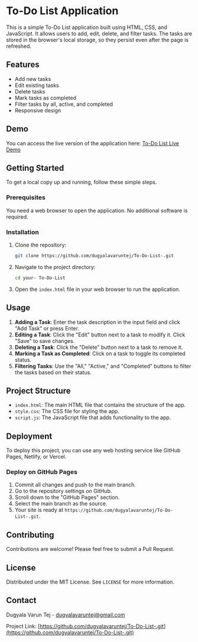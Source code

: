 # To-Do List Application

This is a simple To-Do List application built using HTML, CSS, and JavaScript. It allows users to add, edit, delete, and filter tasks. The tasks are stored in the browser's local storage, so they persist even after the page is refreshed.

## Features

- Add new tasks
- Edit existing tasks
- Delete tasks
- Mark tasks as completed
- Filter tasks by all, active, and completed
- Responsive design

## Demo

You can access the live version of the application here: [To-Do List Live Demo](https://dugyalavaruntej.github.io/To-Do-List-/)

## Getting Started

To get a local copy up and running, follow these simple steps.

### Prerequisites

You need a web browser to open the application. No additional software is required.

### Installation

1. Clone the repository:
    ```bash
    git clone https://github.com/dugyalavaruntej/To-Do-List-.git
    ```
2. Navigate to the project directory:
    ```bash
    cd your- To-Do-List
    ```
3. Open the `index.html` file in your web browser to run the application.

## Usage

1. **Adding a Task**: Enter the task description in the input field and click "Add Task" or press Enter.
2. **Editing a Task**: Click the "Edit" button next to a task to modify it. Click "Save" to save changes.
3. **Deleting a Task**: Click the "Delete" button next to a task to remove it.
4. **Marking a Task as Completed**: Click on a task to toggle its completed status.
5. **Filtering Tasks**: Use the "All," "Active," and "Completed" buttons to filter the tasks based on their status.

## Project Structure

- `index.html`: The main HTML file that contains the structure of the app.
- `style.css`: The CSS file for styling the app.
- `script.js`: The JavaScript file that adds functionality to the app.

## Deployment

To deploy this project, you can use any web hosting service like GitHub Pages, Netlify, or Vercel.

### Deploy on GitHub Pages

1. Commit all changes and push to the main branch.
2. Go to the repository settings on GitHub.
3. Scroll down to the "GitHub Pages" section.
4. Select the main branch as the source.
5. Your site is ready at `https://github.com/dugyalavaruntej/To-Do-List-.git`.

## Contributing

Contributions are welcome! Please feel free to submit a Pull Request.

## License

Distributed under the MIT License. See `LICENSE` for more information.

## Contact

Dugyala Varun Tej - [dugyalavaruntej@gmail.com](mailto:dugyalavaruntej@gmail.com)

Project Link: [https://github.com/dugyalavaruntej/To-Do-List-.git](https://github.com/dugyalavaruntej/To-Do-List-.git)
